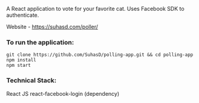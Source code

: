 A React application to vote for your favorite cat. Uses Facebook SDK to authenticate.

Website - https://suhasd.com/poller/

### To run the application:

```shell
git clone https://github.com/SuhasD/polling-app.git && cd polling-app
npm install
npm start
```
### Technical Stack:

React JS
react-facebook-login (dependency)
